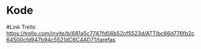 # Kode

#Link Trello
https://trello.com/invite/b/681a5c7747fd56b52cf5523d/ATTIbc66d776fb2c64500cfd947b94c5521dC6C4AD71/tarefas

